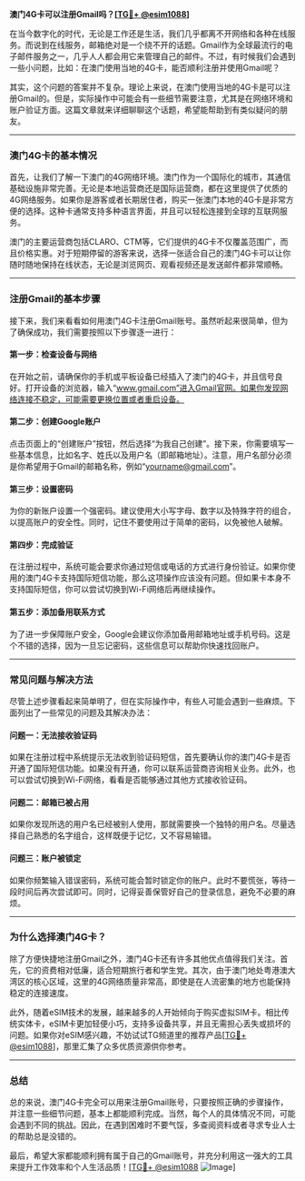**澳门4G卡可以注册Gmail吗？[[TG💪+ @esim1088](https://t.me/s/esim1088)]**

在当今数字化的时代，无论是工作还是生活，我们几乎都离不开网络和各种在线服务。而说到在线服务，邮箱绝对是一个绕不开的话题。Gmail作为全球最流行的电子邮件服务之一，几乎人人都会用它来管理自己的邮件。不过，有时候我们会遇到一些小问题，比如：在澳门使用当地的4G卡，能否顺利注册并使用Gmail呢？

其实，这个问题的答案并不复杂。理论上来说，在澳门使用当地的4G卡是可以注册Gmail的。但是，实际操作中可能会有一些细节需要注意，尤其是在网络环境和账户验证方面。这篇文章就来详细聊聊这个话题，希望能帮助到有类似疑问的朋友。

---

### **澳门4G卡的基本情况**

首先，让我们了解一下澳门的4G网络环境。澳门作为一个国际化的城市，其通信基础设施非常完善。无论是本地运营商还是国际运营商，都在这里提供了优质的4G网络服务。如果你是游客或者长期居住者，购买一张澳门本地的4G卡是非常方便的选择。这种卡通常支持多种语言界面，并且可以轻松连接到全球的互联网服务。

澳门的主要运营商包括CLARO、CTM等，它们提供的4G卡不仅覆盖范围广，而且价格实惠。对于短期停留的游客来说，选择一张适合自己的澳门4G卡可以让你随时随地保持在线状态，无论是浏览网页、观看视频还是发送邮件都非常顺畅。

---

### **注册Gmail的基本步骤**

接下来，我们来看看如何用澳门4G卡注册Gmail账号。虽然听起来很简单，但为了确保成功，我们需要按照以下步骤逐一进行：

#### **第一步：检查设备与网络**
在开始之前，请确保你的手机或平板设备已经插入了澳门的4G卡，并且信号良好。打开设备的浏览器，输入“www.gmail.com”进入Gmail官网。如果你发现网络连接不稳定，可能需要更换位置或者重启设备。

#### **第二步：创建Google账户**
点击页面上的“创建账户”按钮，然后选择“为我自己创建”。接下来，你需要填写一些基本信息，比如名字、姓氏以及用户名（即邮箱地址）。注意，用户名部分必须是你希望用于Gmail的邮箱名称，例如“yourname@gmail.com”。

#### **第三步：设置密码**
为你的新账户设置一个强密码。建议使用大小写字母、数字以及特殊字符的组合，以提高账户的安全性。同时，记住不要使用过于简单的密码，以免被他人破解。

#### **第四步：完成验证**
在注册过程中，系统可能会要求你通过短信或电话的方式进行身份验证。如果你使用的澳门4G卡支持国际短信功能，那么这项操作应该没有问题。但如果卡本身不支持国际短信，你可以尝试切换到Wi-Fi网络后再继续操作。

#### **第五步：添加备用联系方式**
为了进一步保障账户安全，Google会建议你添加备用邮箱地址或手机号码。这是个不错的选择，因为一旦忘记密码，这些信息可以帮助你快速找回账户。

---

### **常见问题与解决方法**

尽管上述步骤看起来简单明了，但在实际操作中，有些人可能会遇到一些麻烦。下面列出了一些常见的问题及其解决办法：

#### **问题一：无法接收验证码**
如果在注册过程中系统提示无法收到验证码短信，首先要确认你的澳门4G卡是否开通了国际短信功能。如果没有开通，你可以联系运营商咨询相关业务。此外，也可以尝试切换到Wi-Fi网络，看看是否能够通过其他方式接收验证码。

#### **问题二：邮箱已被占用**
如果你发现所选的用户名已经被别人使用，那就需要换一个独特的用户名。尽量选择自己熟悉的名字组合，这样既便于记忆，又不容易输错。

#### **问题三：账户被锁定**
如果你频繁输入错误密码，系统可能会暂时锁定你的账户。此时不要慌张，等待一段时间后再次尝试即可。同时，记得妥善保管好自己的登录信息，避免不必要的麻烦。

---

### **为什么选择澳门4G卡？**

除了方便快捷地注册Gmail之外，澳门4G卡还有许多其他优点值得我们关注。首先，它的资费相对低廉，适合短期旅行者和学生党。其次，由于澳门地处粤港澳大湾区的核心区域，这里的4G网络质量非常高，即使是在人流密集的地方也能保持稳定的连接速度。

此外，随着eSIM技术的发展，越来越多的人开始倾向于购买虚拟SIM卡。相比传统实体卡，eSIM卡更加轻便小巧，支持多设备共享，并且无需担心丢失或损坏的问题。如果你对eSIM感兴趣，不妨试试TG频道里的推荐产品[[TG💪+ @esim1088](https://t.me/s/esim1088)]，那里汇集了众多优质资源供你参考。

---

### **总结**

总的来说，澳门4G卡完全可以用来注册Gmail账号，只要按照正确的步骤操作，并注意一些细节问题，基本上都能顺利完成。当然，每个人的具体情况不同，可能会遇到不同的挑战。因此，在遇到困难时不要气馁，多查阅资料或者寻求专业人士的帮助总是没错的。

最后，希望大家都能顺利拥有属于自己的Gmail账号，并充分利用这一强大的工具来提升工作效率和个人生活品质！[[TG💪+ @esim1088](https://t.me/s/esim1088) ![Image](https://i.postimg.cc/4NQfJmqS/Snipaste-2025-05-13-00-14-12.png)]
